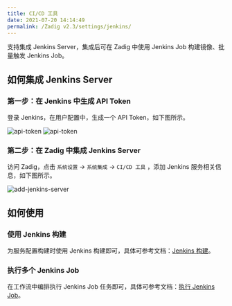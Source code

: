 ```yaml
---
title: CI/CD 工具
date: 2021-07-20 14:14:49
permalink: /Zadig v2.3/settings/jenkins/
---
```


支持集成 Jenkins Server，集成后可在 Zadig 中使用 Jenkins Job 构建镜像、批量触发 Jenkins Job。

## 如何集成 Jenkins Server

### 第一步：在 Jenkins 中生成 API Token

登录 Jenkins，在用户配置中，生成一个 API Token，如下图所示。

![api-token](../../../_images/generate_jenkins_token_1.png)
![api-token](../../../_images/generate_jenkins_token_2.png)

### 第二步：在 Zadig 中集成 Jenkins Server

访问 Zadig，点击 `系统设置` ->  `系统集成` -> `CI/CD 工具` ，添加 Jenkins 服务相关信息，如下图所示。

![add-jenkins-server](../../../_images/add_jenkins_server.png)

## 如何使用

### 使用 Jenkins 构建

为服务配置构建时使用 Jenkins 构建即可，具体可参考文档：[Jenkins 构建](/Zadig%20v2.3/project/build/#jenkins-构建)。

### 执行多个 Jenkins Job

在工作流中编排执行 Jenkins Job 任务即可，具体可参考文档：[执行 Jenkins Job](/Zadig%20v2.3/project/workflow-jobs/#ci-cd)。
